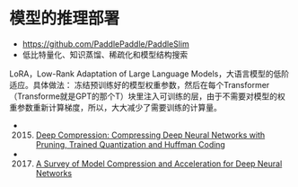 # 模型的推理部署

* https://github.com/PaddlePaddle/PaddleSlim
* 低比特量化、知识蒸馏、稀疏化和模型结构搜索


LoRA，Low-Rank Adaptation of Large Language Models，大语言模型的低阶适应。具体做法： 冻结预训练好的模型权重参数，然后在每个Transformer（Transforme就是GPT的那个T）块里注入可训练的层，由于不需要对模型的权重参数重新计算梯度，所以，大大减少了需要训练的计算量。

* 2015. [Deep Compression: Compressing Deep Neural Networks with Pruning, Trained Quantization and Huffman Coding](./Deep_Compression.md)
* 2017. [A Survey of Model Compression and Acceleration for Deep Neural Networks](./model_compression.md)